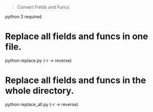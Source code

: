 > Convert Fields and Funcs

python 3 required

# Replace all fields and funcs in one file.
python replace.py <file> (-r -> reverse)

# Replace all fields and funcs in the whole directory.
python replace_all.py <directory> (-r -> reverse)
